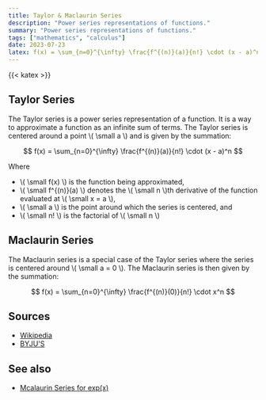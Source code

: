 ```yaml
---
title: Taylor & Maclaurin Series
description: "Power series representations of functions."
summary: "Power series representations of functions."
tags: ["mathematics", "calculus"]
date: 2023-07-23
latex: f(x) = \sum_{n=0}^{\infty} \frac{f^{(n)}(a)}{n!} \cdot (x - a)^n
---
```


{{< katex >}}

## Taylor Series

The Taylor series is a power series representation of a function. It is a way to approximate a function as an infinite sum of terms. The Taylor series is centered around a point \\( \small a \\) and is given by the summation:

$$ f(x) = \sum_{n=0}^{\infty} \frac{f^{(n)}(a)}{n!} \cdot (x - a)^n $$

Where

* \\( \small  f(x)  \\) is the function being approximated,
* \\( \small  f^{(n)}(a)  \\) denotes the \\( \small  n  \\)th derivative of the function evaluated at \\( \small  x = a  \\),
* \\( \small  a  \\) is the point around which the series is centered, and
* \\( \small  n!  \\) is the factorial of \\( \small  n  \\)

## Maclaurin Series

The Maclaurin series is a special case of the Taylor series where the series is centered around \\( \small  a = 0  \\). The Maclaurin series is then given by the summation:

$$ f(x) = \sum_{n=0}^{\infty} \frac{f^{(n)}(0)}{n!} \cdot x^n $$


## Sources

- [Wikipedia](https://en.wikipedia.org/wiki/Taylor_series)
- [BYJU'S](https://byjus.com/maclaurin-series-formula/)

## See also

- [Mcalaurin Series for exp(x)](/formulas/taylor-expansion-of-e/)
